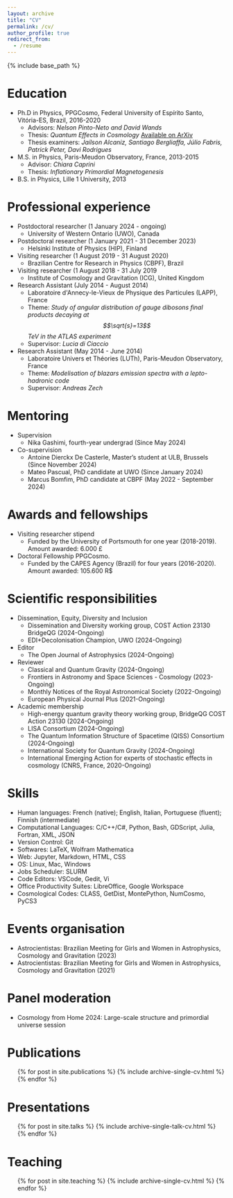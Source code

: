 ```yaml
---
layout: archive
title: "CV"
permalink: /cv/
author_profile: true
redirect_from:
  - /resume
---
```


{% include base_path %}

Education
======
* Ph.D in Physics, PPGCosmo, Federal University of Espírito Santo, Vitória-ES, Brazil, 2016-2020
	* Advisors: <i>Nelson Pinto-Neto and David Wands</i>
	* Thesis: <i>Quantum Effects in Cosmology</i> [Available on ArXiv](https://arxiv.org/abs/2010.03462)
	* Thesis examiners: <i>Jaílson Alcaniz, Santiago Bergliaffa, Júlio Fabris, Patrick Peter, Davi Rodrigues</i> 
* M.S. in Physics, Paris-Meudon Observatory, France, 2013-2015
	* Advisor: <i>Chiara Caprini</i>
	* Thesis: <i> Inflationary Primordial Magnetogenesis</i>
* B.S. in Physics,  Lille 1 University, 2013



Professional experience
======
* Postdoctoral researcher (1 January 2024 - ongoing)
  * University of Western Ontario (UWO), Canada
* Postdoctoral researcher (1 January 2021 - 31 December 2023)
  * Helsinki Institute of Physics (HIP), Finland
* Visiting researcher (1 August 2019 - 31 August 2020)
  * Brazilian Centre for Research in Physics (CBPF), Brazil
* Visiting researcher (1 August 2018 - 31 July 2019
  * Institute of Cosmology and Gravitation (ICG), United Kingdom
* Research Assistant (July 2014 - August 2014)
  * Laboratoire d'Annecy-le-Vieux de Physique des Particules (LAPP), France
  * Theme: <i>Study of angular distribution of gauge dibosons final products decaying at $$\sqrt{s}=13$$ TeV in the ATLAS experiment</i>
  * Supervisor: <i>Lucia di Ciaccio</i>
* Research Assistant (May 2014 - June 2014)
  * Laboratoire Univers et Théories (LUTh), Paris-Meudon Observatory, France
  * Theme: <i>Modelisation of blazars emission spectra with a lepto-hadronic code</i>
  * Supervisor: <i>Andreas Zech</i>
  

Mentoring
======
* Supervision
  * Nika Gashimi, fourth-year undergrad (Since May 2024)
* Co-supervision
  * Antoine Dierckx De Casterle, Master’s student at ULB, Brussels (Since November 2024)
  * Mateo Pascual, PhD candidate at UWO (Since January 2024)
  * Marcus Bomfim, PhD candidate at CBPF (May 2022 - September 2024)

Awards and fellowships
======
* Visiting researcher stipend
  * Funded by the University of Portsmouth for one year (2018-2019). Amount awarded:  6.000 £
* Doctoral Fellowship PPGCosmo. 
  * Funded by the CAPES Agency (Brazil) for four years (2016-2020). Amount awarded: 105.600 R$

Scientific responsibilities
======
* Dissemination, Equity, Diversity and Inclusion
  * Dissemination and Diversity working group, COST Action 23130 BridgeQG (2024-Ongoing)
  * EDI+Decolonisation Champion, UWO (2024-Ongoing)
* Editor
  * The Open Journal of Astrophysics (2024-Ongoing)
* Reviewer
  * Classical and Quantum Gravity (2024-Ongoing)
  * Frontiers in Astronomy and Space Sciences - Cosmology (2023-Ongoing)
  * Monthly Notices of the Royal Astronomical Society (2022-Ongoing)
  * European Physical Journal Plus (2021-Ongoing)
* Academic membership
  * High-energy quantum gravity theory working group, BridgeQG COST Action 23130 (2024-Ongoing)
  * LISA Consortium (2024-Ongoing)
  * The Quantum Information Structure of Spacetime (QISS) Consortium (2024-Ongoing)
  * International Society for Quantum Gravity (2024-Ongoing)
  * International Emerging Action for experts of stochastic effects in cosmology (CNRS, France, 2020-Ongoing)

Skills
======
* Human languages: French (native); English, Italian, Portuguese (fluent); Finnish (intermediate)
* Computational Languages: C/C++/C#, Python, Bash, GDScript, Julia, Fortran, XML, JSON
* Version Control: Git
* Softwares: LaTeX, Wolfram Mathematica
* Web: Jupyter, Markdown, HTML, CSS
* OS: Linux, Mac, Windows
* Jobs Scheduler: SLURM
* Code Editors: VSCode, Gedit, Vi
* Office Productivity Suites: LibreOffice, Google Workspace
* Cosmological Codes: CLASS, GetDist, MontePython, NumCosmo, PyCS3

Events organisation 
======
* Astrocientistas: Brazilian Meeting for Girls and Women in Astrophysics, Cosmology and Gravitation (2023)
* Astrocientistas: Brazilian Meeting for Girls and Women in Astrophysics, Cosmology and Gravitation (2021)

Panel moderation
======
* Cosmology from Home 2024: Large-scale structure and primordial universe session

Publications
======
  <ul>{% for post in site.publications %}
    {% include archive-single-cv.html %}
  {% endfor %}</ul>
  
Presentations
======
  <ul>{% for post in site.talks %}
    {% include archive-single-talk-cv.html %}
  {% endfor %}</ul>
  
Teaching
======
  <ul>{% for post in site.teaching %}
    {% include archive-single-cv.html %}
  {% endfor %}</ul>
  
